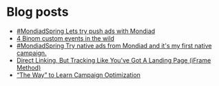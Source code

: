 # Blog posts
<!-- BLOG-POST-LIST:START -->
- [#MondiadSpring Lets try push ads with Mondiad](https://afflift.com/f/threads/mondiadspring-lets-try-push-ads-with-mondiad.10540/)
- [4 Binom custom events in the wild](https://afflift.com/f/threads/4-binom-custom-events-in-the-wild.10548/)
- [#MondiadSpring Try native ads from Mondiad and it&#39;s my first native campaign.](https://afflift.com/f/threads/mondiadspring-try-native-ads-from-mondiad-and-its-my-first-native-campaign.10528/)
- [Direct Linking, But Tracking Like You&#39;ve Got A Landing Page &lpar;iFrame Method&rpar;](https://afflift.com/f/threads/direct-linking-but-tracking-like-youve-got-a-landing-page-iframe-method.6340/)
- [“The Way” to Learn Campaign Optimization](https://afflift.com/f/threads/%E2%80%9Cthe-way%E2%80%9D-to-learn-campaign-optimization.8749/)
<!-- BLOG-POST-LIST:END -->
